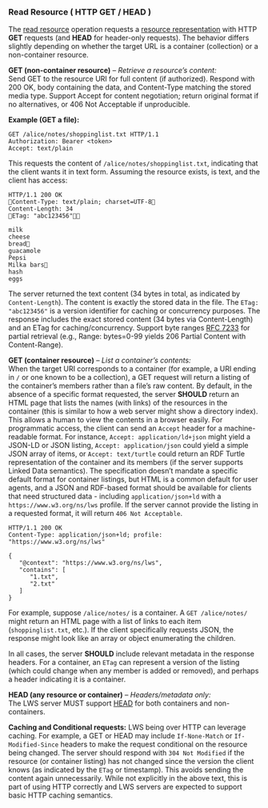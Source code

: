 ### Read Resource ( HTTP GET / HEAD )

The [read resource](https://w3c.github.io/lws-protocol/spec/#dfn-retrieval) operation requests a [resource representation](https://w3c.github.io/lws-protocol/spec/#dfn-resource-representation) with HTTP **GET** requests (and **HEAD** for header-only requests). The behavior differs slightly depending on whether the target URL is a container (collection) or a non-container resource. 

**GET (non-container resource)** – *Retrieve a resource’s content:*  
 Send GET to the resource URI for full content (if authorized). Respond with 200 OK, body containing the data, and Content-Type matching the stored media type. Support Accept for content negotiation; return original format if no alternatives, or 406 Not Acceptable if unproducible.

**Example (GET a file):**

```
GET /alice/notes/shoppinglist.txt HTTP/1.1
Authorization: Bearer <token>
Accept: text/plain
```

This requests the content of `/alice/notes/shoppinglist.txt`, indicating that the client wants it in text form. Assuming the resource exists, is text, and the client has access:

```
HTTP/1.1 200 OK
Content-Type: text/plain; charset=UTF-8
Content-Length: 34
ETag: "abc123456"

milk
cheese
bread
guacamole
Pepsi
Milka bars
hash
eggs
```

The server returned the text content (34 bytes in total, as indicated by `Content-Length`). The content is exactly the stored data in the file. The `ETag: "abc123456"` is a version identifier for caching or concurrency purposes. The response includes the exact stored content (34 bytes via Content-Length) and an ETag for caching/concurrency. Support byte ranges [RFC 7233](https://datatracker.ietf.org/doc/html/rfc7233) for partial retrieval (e.g., Range: bytes=0-99 yields 206 Partial Content with Content-Range).

**GET (container resource)** – *List a container’s contents:*  
When the target URI corresponds to a container (for example, a URI ending in `/` or one known to be a collection), a GET request will return a listing of the container’s members rather than a file’s raw content. By default, in the absence of a specific format requested, the server **SHOULD** return an HTML page that lists the names (with links) of the resources in the container (this is similar to how a web server might show a directory index). This allows a human to view the contents in a browser easily. For programmatic access, the client can send an `Accept` header for a machine-readable format. For instance, `Accept: application/ld+json` might yield a JSON-LD or JSON listing, `Accept: application/json` could yield a simple JSON array of items, or `Accept: text/turtle` could return an RDF Turtle representation of the container and its members (if the server supports Linked Data semantics). The specification doesn’t mandate a specific default format for container listings, but HTML is a common default for user agents, and a JSON and RDF-based format should be available for clients that need structured data - including `application/json+ld` with a `https://www.w3.org/ns/lws` profile. If the server cannot provide the listing in a requested format, it will return `406 Not Acceptable`.

```
HTTP/1.1 200 OK
Content-Type: application/json+ld; profile: "https://www.w3.org/ns/lws"

{
   "@context": "https://www.w3.org/ns/lws",
   "contains": [
      "1.txt",
      "2.txt"
   ]
}
```
For example, suppose `/alice/notes/` is a container. A `GET /alice/notes/` might return an HTML page with a list of links to each item (`shoppinglist.txt`, etc.). If the client specifically requests JSON, the response might look like an array or object enumerating the children.

In all cases, the server **SHOULD** include relevant metadata in the response headers. For a container, an `ETag` can represent a version of the listing (which could change when any member is added or removed), and perhaps a header indicating it is a container.

**HEAD (any resource or container)** – *Headers/metadata only:*  
 The LWS server MUST support [HEAD](https://datatracker.ietf.org/doc/html/rfc9110#name-head) for both containers and non-containers.

**Caching and Conditional requests:** LWS being over HTTP can leverage caching. For example, a GET or HEAD may include `If-None-Match` or `If-Modified-Since` headers to make the request conditional on the resource being changed. The server should respond with `304 Not Modified` if the resource (or container listing) has not changed since the version the client knows (as indicated by the `ETag` or timestamp). This avoids sending the content again unnecessarily. While not explicitly in the above text, this is part of using HTTP correctly and LWS servers are expected to support basic HTTP caching semantics.
